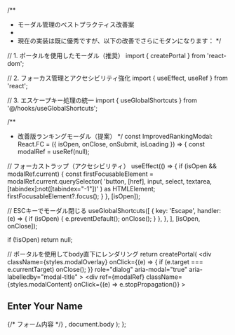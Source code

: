/**
 * モーダル管理のベストプラクティス改善案
 * 
 * 現在の実装は既に優秀ですが、以下の改善でさらにモダンになります：
 */

// 1. ポータルを使用したモーダル（推奨）
import { createPortal } from 'react-dom';

// 2. フォーカス管理とアクセシビリティ強化
import { useEffect, useRef } from 'react';

// 3. エスケープキー処理の統一
import { useGlobalShortcuts } from '@/hooks/useGlobalShortcuts';

/**
 * 改善版ランキングモーダル（提案）
 */
const ImprovedRankingModal: React.FC<RankingModalProps> = ({ 
  isOpen, 
  onClose, 
  onSubmit,
  isLoading 
}) => {
  const modalRef = useRef<HTMLDivElement>(null);
  
  // フォーカストラップ（アクセシビリティ）
  useEffect(() => {
    if (isOpen && modalRef.current) {
      const firstFocusableElement = modalRef.current.querySelector(
        'button, [href], input, select, textarea, [tabindex]:not([tabindex="-1"])'
      ) as HTMLElement;
      firstFocusableElement?.focus();
    }
  }, [isOpen]);
  
  // ESCキーでモーダル閉じる
  useGlobalShortcuts([
    {
      key: 'Escape',
      handler: (e) => {
        if (isOpen) {
          e.preventDefault();
          onClose();
        }
      },
    },
  ], [isOpen, onClose]);
  
  if (!isOpen) return null;
  
  // ポータルを使用してbody直下にレンダリング
  return createPortal(
    <div 
      className={styles.modalOverlay}
      onClick={(e) => {
        if (e.target === e.currentTarget) onClose();
      }}
      role="dialog"
      aria-modal="true"
      aria-labelledby="modal-title"
    >
      <div 
        ref={modalRef}
        className={styles.modalContent}
        onClick={(e) => e.stopPropagation()}
      >
        <h2 id="modal-title" className={styles.modalTitle}>
          Enter Your Name
        </h2>
        {/* フォーム内容 */}
      </div>
    </div>,
    document.body
  );
};
